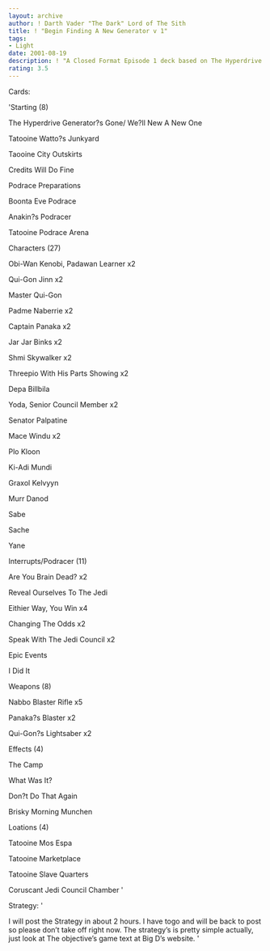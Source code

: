 ```yaml
---
layout: archive
author: ! Darth Vader "The Dark" Lord of The Sith
title: ! "Begin Finding A New Generator v 1"
tags:
- Light
date: 2001-08-19
description: ! "A Closed Format Episode 1 deck based on The Hyperdrive Generator’s Gone."
rating: 3.5
---
```

Cards: 

'Starting (8)

The Hyperdrive Generator?s Gone/ We?ll New A New One

Tatooine Watto?s Junkyard

Taooine City Outskirts

Credits Will Do Fine

Podrace Preparations

Boonta Eve Podrace

Anakin?s Podracer

Tatooine Podrace Arena


Characters (27)


Obi-Wan Kenobi, Padawan Learner x2

Qui-Gon Jinn x2

Master Qui-Gon

Padme Naberrie x2

Captain Panaka x2

Jar Jar Binks x2

Shmi Skywalker x2

Threepio With His Parts Showing x2

Depa Billbila

Yoda, Senior Council Member x2

Senator Palpatine

Mace Windu x2

Plo Kloon

Ki-Adi Mundi

Graxol Kelvyyn

Murr Danod

Sabe

Sache

Yane


Interrupts/Podracer (11)

Are You Brain Dead? x2

Reveal Ourselves To The Jedi

Eithier Way, You Win x4

Changing The Odds x2

Speak With The Jedi Council x2


Epic Events

I Did It


Weapons (8)

Nabbo Blaster Rifle x5

Panaka?s Blaster x2

Qui-Gon?s Lightsaber x2


Effects (4)


The Camp

What Was It?

Don?t Do That Again

Brisky Morning Munchen


Loations (4)

Tatooine Mos Espa

Tatooine Marketplace

Tatooine Slave Quarters

Coruscant Jedi Council Chamber '

Strategy: '

I will post the Strategy in about 2 hours. I have togo and will be back to post so please don’t take off right now. The strategy’s is pretty simple actually, just look at The objective’s game text at Big D’s website. '